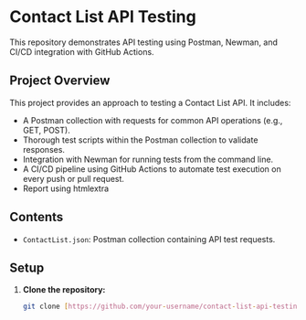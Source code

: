 # Contact List API Testing

This repository demonstrates API testing using Postman, Newman, and CI/CD integration with GitHub Actions.

## Project Overview

This project provides an approach to testing a Contact List API. It includes:

* A Postman collection with requests for common API operations (e.g., GET, POST).
* Thorough test scripts within the Postman collection to validate responses.
* Integration with Newman for running tests from the command line.
* A CI/CD pipeline using GitHub Actions to automate test execution on every push or pull request.
* Report using htmlextra

## Contents

* `ContactList.json`: Postman collection containing API test requests.

## Setup

1. **Clone the repository:**
   ```bash
   git clone [https://github.com/your-username/contact-list-api-testing.git](https://www.google.com/search?q=https://github.com/your-username/contact-list-api-testing.git)
